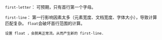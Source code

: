 
`first-letter`：
    可预期，只有首行第一个字母。

`first-line`：
    第一行影响因素太多（元素宽度、文档宽度、字体大小），导致计算匹配复杂。
    `float`会破坏首行范围的计算。

    设置 float ，会脱离正常流。从而产生新的 first-line.